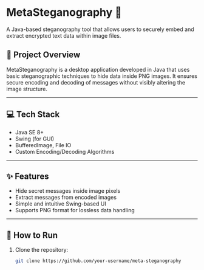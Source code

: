 # MetaSteganography 🔐

A Java-based steganography tool that allows users to securely embed and extract encrypted text data within image files.

## 📌 Project Overview

MetaSteganography is a desktop application developed in Java that uses basic steganographic techniques to hide data inside PNG images. It ensures secure encoding and decoding of messages without visibly altering the image structure.

---

## 💻 Tech Stack

- Java SE 8+  
- Swing (for GUI)  
- BufferedImage, File IO  
- Custom Encoding/Decoding Algorithms

---

## ✨ Features

- Hide secret messages inside image pixels
- Extract messages from encoded images
- Simple and intuitive Swing-based UI
- Supports PNG format for lossless data handling

---

## 🚀 How to Run

1. Clone the repository:
   ```bash
   git clone https://github.com/your-username/meta-steganography
